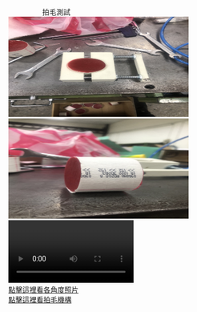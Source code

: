 <html>
　<head>
　<title>機器驗機網站測試</title>
　</head>
　<body>拍毛測試</body>
<br>
<img src="S__17457162.jpg" width="360" height="200"/>
<img src="S__17457171.jpg" width="360" height="200"/>
<br>
<video controls width="250">

    <source src="647254547.130940.mp4"
            type="video/webm">
    Sorry, your browser doesn't support embedded videos.
</video>
<br>
<a href="各角度照片">點擊這裡看各角度照片</a>
<br>
<a href="自動切毛機新增拍毛機構.pdf">點擊這裡看拍毛機構</a>
  
<html>
